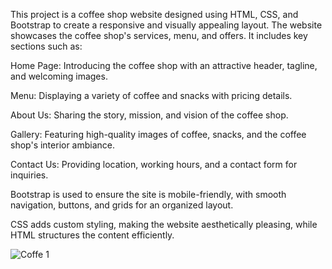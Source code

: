 This project is a coffee shop website designed using HTML, CSS, and Bootstrap to create a responsive and visually appealing layout.
The website showcases the coffee shop's services, menu, and offers. It includes key sections such as:

Home Page: Introducing the coffee shop with an attractive header, tagline, and welcoming images.

Menu: Displaying a variety of coffee and snacks with pricing details.

About Us: Sharing the story, mission, and vision of the coffee shop.

Gallery: Featuring high-quality images of coffee, snacks, and the coffee shop's interior ambiance.

Contact Us: Providing location, working hours, and a contact form for inquiries.

Bootstrap is used to ensure the site is mobile-friendly, with smooth navigation, buttons, and grids for an organized layout.

CSS adds custom styling, making the website aesthetically pleasing, while HTML structures the content efficiently. 

![Coffe 1](https://github.com/user-attachments/assets/9262613b-49e0-4b3f-a903-298a82a1ee95)
